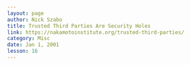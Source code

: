```yaml
---
layout: page
author: Nick Szabo
title: Trusted Third Parties Are Security Holes
link: https://nakamotoinstitute.org/trusted-third-parties/
category: Misc
date: Jan 1, 2001
lesson: 16
---
```

